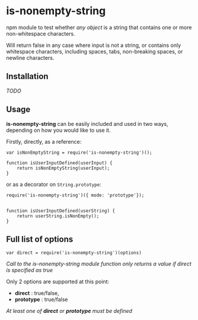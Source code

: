 # is-nonempty-string

npm module to test whether *any object* is a string that contains one or more non-whitespace characters. 

Will return false in any case where input is not a string, or contains only whitespace characters,
including spaces, tabs, non-breaking spaces, or newline characters.


## Installation

_TODO_


## Usage

**is-nonempty-string** can be easily included and used in two ways, depending on how you would like to use it.

Firstly, directly, as a reference:

```
var isNonEmptyString = require('is-nonempty-string')();

function isUserInputDefined(userInput) {
    return isNonEmptyString(userInput);
}
```

or as a decorator on `String.prototype`:

```
require('is-nonempty-string')({ mode: 'prototype'});


function isUserInputDefined(userString) {
    return userString.isNonEmpty();
}   
```


## Full list of options

`var direct = require('is-nonempty-string')(options)`

*Call to the is-nonempty-string module function only returns a value if direct is specified as true*


Only 2 options are supported at this point:

  - **direct** : true/false,
  - **prototype** : true/false
  
  *At least one of __direct__ or __prototype__ must be defined*